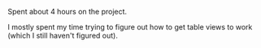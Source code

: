 Spent about 4 hours on the project. 

I mostly spent my time trying to figure out how to get table views to work (which I still haven't figured out).

